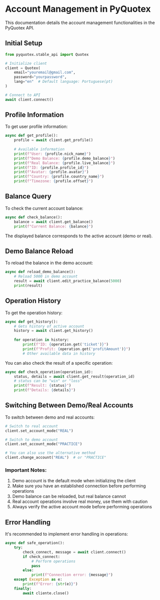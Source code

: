 # Account Management in PyQuotex

This documentation details the account management functionalities in the PyQuotex API.

## Initial Setup

```python
from pyquotex.stable_api import Quotex

# Initialize client
client = Quotex(
    email="youremail@gmail.com",
    password="yourpassword",
    lang="en"  # Default language: Portuguese(pt)
)

# Connect to API
await client.connect()
```

## Profile Information

To get user profile information:

```python
async def get_profile():
    profile = await client.get_profile()
    
    # Available information
    print(f"User: {profile.nick_name}")
    print(f"Demo Balance: {profile.demo_balance}")
    print(f"Real Balance: {profile.live_balance}")
    print(f"ID: {profile.profile_id}")
    print(f"Avatar: {profile.avatar}")
    print(f"Country: {profile.country_name}")
    print(f"Timezone: {profile.offset}")
```

## Balance Query

To check the current account balance:

```python
async def check_balance():
    balance = await client.get_balance()
    print(f"Current Balance: {balance}")
```

The displayed balance corresponds to the active account (demo or real).

## Demo Balance Reload

To reload the balance in the demo account:

```python
async def reload_demo_balance():
    # Reload 5000 in demo account
    result = await client.edit_practice_balance(5000)
    print(result)
```

## Operation History

To get the operation history:

```python
async def get_history():
    # Gets history of active account
    history = await client.get_history()
    
    for operation in history:
        print(f"ID: {operation.get('ticket')}")
        print(f"Profit: {operation.get('profitAmount')}")
        # Other available data in history
```

You can also check the result of a specific operation:

```python
async def check_operation(operation_id):
    status, details = await client.get_result(operation_id)
    # status can be "win" or "loss"
    print(f"Result: {status}")
    print(f"Details: {details}")
```

## Switching Between Demo/Real Accounts

To switch between demo and real accounts:

```python
# Switch to real account
client.set_account_mode("REAL")

# Switch to demo account
client.set_account_mode("PRACTICE")

# You can also use the alternative method
client.change_account("REAL")  # or "PRACTICE"
```

### Important Notes:

1. Demo account is the default mode when initializing the client
2. Make sure you have an established connection before performing operations
3. Demo balance can be reloaded, but real balance cannot
4. Real account operations involve real money, use them with caution
5. Always verify the active account mode before performing operations

## Error Handling

It's recommended to implement error handling in operations:

```python
async def safe_operation():
    try:
        check_connect, message = await client.connect()
        if check_connect:
            # Perform operations
            pass
        else:
            print(f"Connection error: {message}")
    except Exception as e:
        print(f"Error: {str(e)}")
    finally:
        await cliente.close()
```